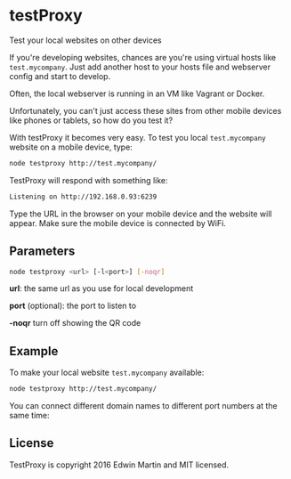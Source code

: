 # testProxy

Test your local websites on other devices

If you're developing websites, chances are you're using virtual hosts like `test.mycompany`.
Just add another host to your hosts file and webserver config and start to develop.

Often, the local webserver is running in an VM like Vagrant or Docker.

Unfortunately, you can't just access these sites from other mobile devices like phones or tablets,
so how do you test it?

With testProxy it becomes very easy. To test you local `test.mycompany` website on a mobile device, type:

```bash
node testproxy http://test.mycompany/
```

TestProxy will respond with something like:

```bash
Listening on http://192.168.0.93:6239
```

Type the URL in the browser on your mobile device and the website will appear.
Make sure the mobile device is connected by WiFi.

## Parameters

```bash
node testproxy <url> [-l<port>] [-noqr]
```

**url**: the same url as you use for local development

**port** (optional): the port to listen to

**-noqr** turn off showing the QR code

## Example

To make your local website `test.mycompany` available:

```bash
node testproxy http://test.mycompany/
```

You can connect different domain names to different port numbers at the same time:

## License

TestProxy is copyright 2016 Edwin Martin and MIT licensed.
